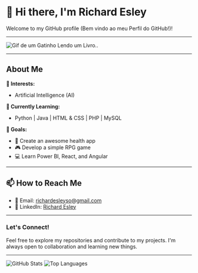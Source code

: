 # 👋 Hi there, I'm Richard Esley

Welcome to my GitHub profile (Bem vindo ao meu Perfil do GitHub!)!

---

![Gif de um Gatinho Lendo um Livro..](https://media.giphy.com/media/LkjlH3rVETgsg/giphy.gif)

---

## About Me

**👀 Interests:** 
  - Artificial Intelligence (AI)
  
**🌱 Currently Learning:** 
  - Python | Java | HTML & CSS | PHP | MySQL
  
**🎯 Goals:** 
  - 🚀 Create an awesome health app  
  - 🎮 Develop a simple RPG game  
  - 💻 Learn Power BI, React, and Angular

---

## 📫 How to Reach Me

- 📧 Email: [richardesleyso@gmail.com](mailto:richardesleyso@gmail.com)
- 💼 LinkedIn: [Richard Esley](https://www.linkedin.com/in/richardesley)

---

### Let's Connect!

Feel free to explore my repositories and contribute to my projects. 
I'm always open to collaboration and learning new things.

---

![GitHub Stats](https://github-readme-stats.vercel.app/api?username=RDEsley&show_icons=true&theme=radical)
![Top Languages](https://github-readme-stats.vercel.app/api/top-langs/?username=RDEsley&layout=compact&theme=radical)
